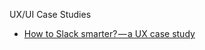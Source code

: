 UX/UI Case Studies

- [How to Slack smarter? — a UX case study](https://uxdesign.cc/how-to-slack-better-3779daf576ae)
